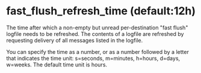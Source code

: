 # fast_flush_refresh_time (default:12h) 


The time after which a non-empty but unread per-destination "fast
flush" logfile needs to be refreshed.  The contents of a logfile
are refreshed by requesting delivery of all messages listed in the
logfile.



You can specify the time as a number, or as a number followed by
a letter that indicates the time unit: s=seconds, m=minutes, h=hours,
d=days, w=weeks.  The default time unit is hours.



